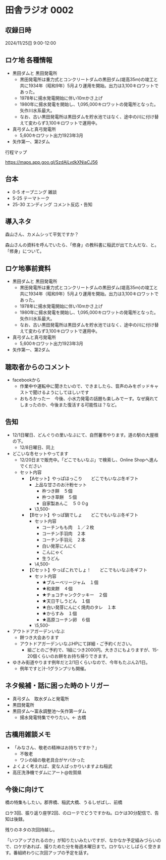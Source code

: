# 田舎ラジオ 0002

## 収録日時

2024/11/25日 9:00-12:00

## ロケ地 各種情報

- 黒田ダムと 黒田発電所
  - 黒田発電所は重力式とコンクリートダムの黒田ダム(堤高35m)の竣工と共に1934年（昭和9年）5月より運用を開始。出力は3,100キロワットであった。
  - 1978年に揚水発電開始に伴い10mかさ上げ
  - 1980年に揚水発電を開始し、1,095,000キロワットの発電所となった。矢作川水系最大。
  - なお、古い黒田発電所は黒田ダムを貯水池ではなく、途中の川に付け替えて変わらず3,100キロワットで運用中。
- 真弓ダムと真弓発電所
  - 5,600キロワット出力1923年3月
- 矢作第一、第2ダム

行程マップ

<https://maps.app.goo.gl/SzdAjLvdkXNiaCJ56>

## 台本

- 0-5 オープニング 雑談
- 5-25 テーマトーク
- 25-30 エンディング コメント反応・告知

## 導入ネタ

森山さん、カメムシって平気ですか？

森山さんの資料を呼んでいたら、「修身」の教科書に稲武が出てたんだな、と。  
「修身」について。

## ロケ地事前資料

- 黒田ダムと 黒田発電所
  - 黒田発電所は重力式とコンクリートダムの黒田ダム(堤高35m)の竣工と共に1934年（昭和9年）5月より運用を開始。出力は3,100キロワットであった。
  - 1978年に揚水発電開始に伴い10mかさ上げ
  - 1980年に揚水発電を開始し、1,095,000キロワットの発電所となった。矢作川水系最大。
  - なお、古い黒田発電所は黒田ダムを貯水池ではなく、途中の川に付け替えて変わらず3,100キロワットで運用中。
- 真弓ダムと真弓発電所
  - 5,600キロワット出力1923年3月
- 矢作第一、第2ダム

## 聴取者からのコメント

- facebookから
  - 作業中や運転中に聞きたいので、できましたら、音声のみをポッドキャストで聞けるようにしてほしいです
  - おもろかったー　今後、小水力発電の話題も楽しみでーす。なぜ廃れてしまったのか、今後また復活する可能性は？など。

## 告知

- 12/1日曜日、どんぐりの里いなぶにて、自然薯市やります。道の駅の大屋根の下。
  - 12/8日曜日、同上
- どこいな冬セットやってます
  - 12/20日まで販売中。「どこでもいなぶ」で検索し、Online Shopへ進んでください
  - セット内容
    - 【Aセット】やっぱほっこり　　どこでもいなぶ冬ギフト
      - 上品な甘さのお汁粉セット
        - 杵つき餅　５個
        - 杵つき草餅　５個
        - 自家製あんこ　５００g
      - \3,500-
    - 【Bセット】やっぱ鍋でしょ　　どこでもいなぶ冬ギフト　
      - セット内容
        - コーチンもも肉　１／２枚
        - コーチン手羽肉　２本
        - コーチン手羽元　２本
        - 白い発芽にんにく
        - こんにゃく
        - 生うどん
      - \4,500-
    - 【Cセット】やっぱこれでしょ！　　どこでもいなぶ冬ギフト
      - セット内容
        - ★ブルーベリージャム　１個
        - ★和来餅　４個
        - ★チョコチャンククッキー　２個
        - ★天日干しうどん　１個
        - ★白い発芽にんにく焼肉のタレ　１本
        - ★からすみ　１個
        - ★高原コーチン卵　６個
      - \5,500-
- アウトドアガーデンいなぶ
  - 餅つき大会あります
  - アウトドアガーデンいなぶHPにて詳細・ご予約ください。
    - 組ごとのご予約で、1組につき2000円。大きさにもよりますが、15-20個くらいのお餅をお持ち帰りできます。
- ゆきみ街道やります例年だと2/1日くらいなので、今年もたぶん2/1日。
  - 例年ですと汁-1グランプリも開催。

## ネタ候補・話に困った時のトリガー

- 真弓ダム　取水ダムと発電所
- 黒田発電所
- 黒田ダム～富永調整池～矢作第一ダム
  - 揚水発電特集でやりたい。<- 古橋

## 古橋用雑談メモ

- 「みなさん、敬老の精神はお持ちですか？」
  - 不敬老
  - ワシの組の敬老具合がヤバかった
- よくよく考えれば、変な人ばっかりいますよね稲武
- 高圧洗浄機でダムにアート@佐賀県

## 今後に向けて

橋の特集もしたい。郡界橋、稲武大橋、うるしぜばし、前橋

ロケ3回、振り返り座学2回、のローテでどうですかね。ロケは30分配信で、告知は後録。

残りのネタの次回持越し。

「いつアップされるのか」が知りたいみたいですが、なかなか予定組みづらいので、ロケがあれば、撮りためた分を毎週木曜日まで。ロケないとしばらく空きます。番組終わりに次回アップの予定を話す。

